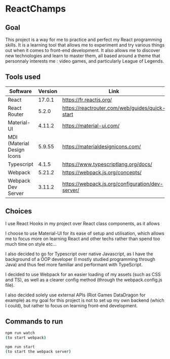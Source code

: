 # ReactChamps

## Goal
This project is a way for me to practice and perfect my React programming skills. It is a learning tool that allows me to experiment and try various things out when it comes to front-end development. It also allows me to discover new technologies and learn to master them, all based around a theme that personnaly interests me : video games, and particularly League of Legends.

## Tools used

|  Software |  Version |  Link |
|---|---|---|
| React |17.0.1|https://fr.reactjs.org/|
| React Router |5.2.0|https://reactrouter.com/web/guides/quick-start|
| Material-UI | 4.11.2  |  https://material-ui.com/ |
| MDI (Material Design Icons |5.9.55|https://materialdesignicons.com/|
| Typescript |4.1.5|https://www.typescriptlang.org/docs/|
| Webpack |5.21.2| https://webpack.js.org/concepts/ |
| Webpack Dev Server|3.11.2|https://webpack.js.org/configuration/dev-server/|

## Choices

I use React Hooks in my project over React class components, as it allows

I choose to use Material-UI for its ease of setup and utilisation, which allows me to focus more on learning React and other techs rather than spend too much time on style etc...

I also decided to go for Typescript over native Javascript, as I have the background of a OOP developer (I mostly studied programming through Java) and thus feel more familiar and performant with TypeScript.

I decided to use Webpack for an easier loading of my assets (such as CSS and TS), as well as a clearer config method (through the webpack.config.js file).

I also decided solely use external APIs (Riot Games DataDragon for example) as my goal for this project is not to set up my own backend (which I could), but rather to focus on learning front-end development.

## Commands to run

```bash
npm run watch
(to start webpack)

npm run start 
(to start the webpack server)
``` 






